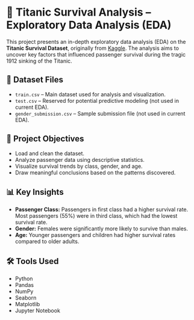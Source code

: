 # 🚢 Titanic Survival Analysis – Exploratory Data Analysis (EDA)

This project presents an in-depth exploratory data analysis (EDA) on the **Titanic Survival Dataset**, originally from [Kaggle](https://www.kaggle.com/competitions/titanic/data). The analysis aims to uncover key factors that influenced passenger survival during the tragic 1912 sinking of the Titanic.

## 📁 Dataset Files

- `train.csv` – Main dataset used for analysis and visualization.
- `test.csv` – Reserved for potential predictive modeling (not used in current EDA).
- `gender_submission.csv` – Sample submission file (not used in current EDA).

## 🧠 Project Objectives

- Load and clean the dataset.
- Analyze passenger data using descriptive statistics.
- Visualize survival trends by class, gender, and age.
- Draw meaningful conclusions based on the patterns discovered.

## 📊 Key Insights

- **Passenger Class:** Passengers in first class had a higher survival rate. Most passengers (55%) were in third class, which had the lowest survival rate.
- **Gender:** Females were significantly more likely to survive than males.
- **Age:** Younger passengers and children had higher survival rates compared to older adults.

## 🛠 Tools Used

- Python
- Pandas
- NumPy
- Seaborn
- Matplotlib
- Jupyter Notebook
